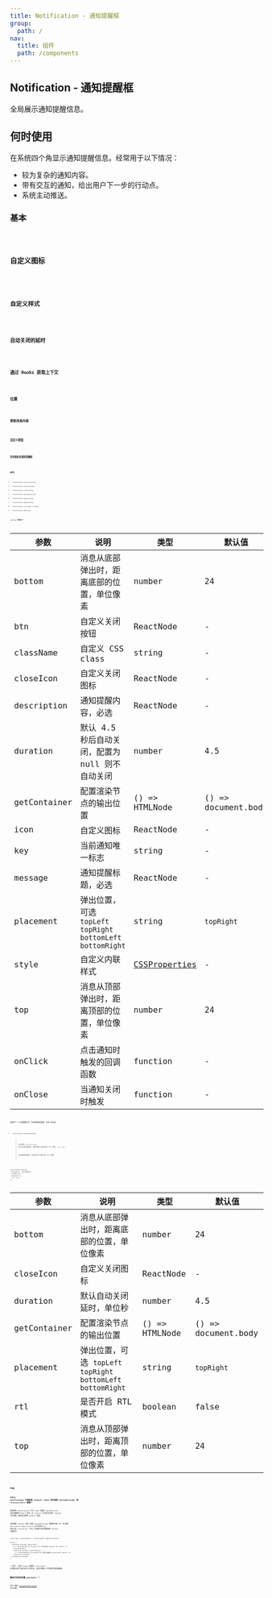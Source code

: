 ```yaml
---
title: Notification - 通知提醒框
group:
  path: /
nav:
  title: 组件
  path: /components
---
```


## Notification - 通知提醒框

全局展示通知提醒信息。

## 何时使用

在系统四个角显示通知提醒信息。经常用于以下情况：

- 较为复杂的通知内容。
- 带有交互的通知，给出用户下一步的行动点。
- 系统主动推送。

### 基本

<code src="./demos/basic.tsx" />

### 自定义图标

<code src="./demos/custom-icon.tsx" />

### 自定义样式

<code src="./demos/custom-style.tsx" />

### 自动关闭的延时

<code src="./demos/duration.tsx" />

### 通过 Hooks 获取上下文

<code src="./demos/hooks.tsx" />

### 位置

<code src="./demos/placement.tsx" />

### 更新消息内容

<code src="./demos/update.tsx" />

### 自定义按钮

<code src="./demos/with-btn.tsx" />

### 带有图标的通知提醒框

<code src="./demos/with-icon.tsx" />

## API

- `notification.success(config)`
- `notification.error(config)`
- `notification.info(config)`
- `notification.warning(config)`
- `notification.warn(config)`
- `notification.open(config)`
- `notification.close(key: String)`
- `notification.destroy()`

config 参数如下：

| 参数         | 说明                                                           | 类型                                                                                                                                          | 默认值              |
| ------------ | -------------------------------------------------------------- | --------------------------------------------------------------------------------------------------------------------------------------------- | ------------------- |
| bottom       | 消息从底部弹出时，距离底部的位置，单位像素                     | number                                                                                                                                        | 24                  |
| btn          | 自定义关闭按钮                                                 | ReactNode                                                                                                                                     | -                   |
| className    | 自定义 CSS class                                               | string                                                                                                                                        | -                   |
| closeIcon    | 自定义关闭图标                                                 | ReactNode                                                                                                                                     | -                   |
| description  | 通知提醒内容，必选                                             | ReactNode                                                                                                                                     | -                   |
| duration     | 默认 4.5 秒后自动关闭，配置为 null 则不自动关闭                | number                                                                                                                                        | 4.5                 |
| getContainer | 配置渲染节点的输出位置                                         | () => HTMLNode                                                                                                                                | () => document.body |
| icon         | 自定义图标                                                     | ReactNode                                                                                                                                     | -                   |
| key          | 当前通知唯一标志                                               | string                                                                                                                                        | -                   |
| message      | 通知提醒标题，必选                                             | ReactNode                                                                                                                                     | -                   |
| placement    | 弹出位置，可选 `topLeft` `topRight` `bottomLeft` `bottomRight` | string                                                                                                                                        | `topRight`          |
| style        | 自定义内联样式                                                 | [CSSProperties](https://github.com/DefinitelyTyped/DefinitelyTyped/blob/e434515761b36830c3e58a970abf5186f005adac/types/react/index.d.ts#L794) | -                   |
| top          | 消息从顶部弹出时，距离顶部的位置，单位像素                     | number                                                                                                                                        | 24                  |
| onClick      | 点击通知时触发的回调函数                                       | function                                                                                                                                      | -                   |
| onClose      | 当通知关闭时触发                                               | function                                                                                                                                      | -                   |

还提供了一个全局配置方法，在调用前提前配置，全局一次生效。

- `notification.config(options)`

  > 当你使用 `ConfigProvider` 进行全局化配置时，系统会默认自动开启 RTL 模式。(4.3.0+)
  >
  > 当你想单独使用，可通过如下设置开启 RTL 模式。

```
notification.config({
  placement: 'bottomRight',
  bottom: 50,
  duration: 3,
  rtl: true,
});
```

| 参数         | 说明                                                           | 类型           | 默认值              |
| ------------ | -------------------------------------------------------------- | -------------- | ------------------- |
| bottom       | 消息从底部弹出时，距离底部的位置，单位像素                     | number         | 24                  |
| closeIcon    | 自定义关闭图标                                                 | ReactNode      | -                   |
| duration     | 默认自动关闭延时，单位秒                                       | number         | 4.5                 |
| getContainer | 配置渲染节点的输出位置                                         | () => HTMLNode | () => document.body |
| placement    | 弹出位置，可选 `topLeft` `topRight` `bottomLeft` `bottomRight` | string         | `topRight`          |
| rtl          | 是否开启 RTL 模式                                              | boolean        | false               |
| top          | 消息从顶部弹出时，距离顶部的位置，单位像素                     | number         | 24                  |

## FAQ

### 为什么 notification 不能获取 context、redux 的内容和 ConfigProvider 的 `locale/prefixCls` 配置？

直接调用 notification 方法，antd 会通过 `ReactDOM.render` 动态创建新的 React 实体。其 context 与当前代码所在 context 并不相同，因而无法获取 context 信息。

当你需要 context 信息（例如 ConfigProvider 配置的内容）时，可以通过 `notification.useNotification` 方法会返回 `api` 实体以及 `contextHolder` 节点。将其插入到你需要获取 context 位置即可：

```
const [api, contextHolder] = notification.useNotification();

return (
  <Context1.Provider value="Ant">
    {/* contextHolder 在 Context1 内，它可以获得 Context1 的 context */}
    {contextHolder}
    <Context2.Provider value="Design">
      {/* contextHolder 在 Context2 外，因而不会获得 Context2 的 context */}
    </Context2.Provider>
  </Context1.Provider>
);
```

**异同：**通过 hooks 创建的 `contextHolder` 必须插入到子元素节点中才会生效，当你不需要上下文信息时请直接调用。

### 静态方法如何设置 prefixCls ？

你可以通过 [`ConfigProvider.config`](</components/config-provider/#ConfigProvider.config()-4.13.0+>) 进行设置。
